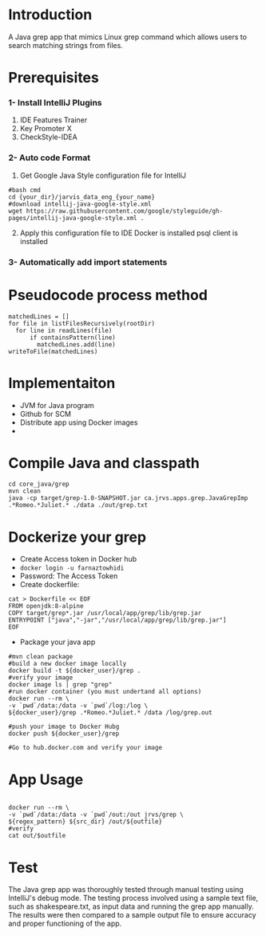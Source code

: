 # Introduction
A Java grep app that mimics Linux grep command which allows users to search matching strings from files.

# Prerequisites
### 1- Install IntelliJ Plugins
1. IDE Features Trainer
2. Key Promoter X
3. CheckStyle-IDEA

### 2- Auto code Format
1. Get Google Java Style configuration file for IntelliJ
```
#bash cmd
cd {your_dir}/jarvis_data_eng_{your_name}
#download intellij-java-google-style.xml
wget https://raw.githubusercontent.com/google/styleguide/gh-pages/intellij-java-google-style.xml .
```
2. Apply this configuration file to IDE
   Docker is installed
psql client is installed

### 3- Automatically add import statements

# Pseudocode process method
```
matchedLines = []
for file in listFilesRecursively(rootDir)
  for line in readLines(file)
      if containsPattern(line)
        matchedLines.add(line)
writeToFile(matchedLines)
```
# Implementaiton
- JVM for Java program
- Github for SCM
- Distribute app using Docker images
- 
# Compile Java and classpath
```
cd core_java/grep
mvn clean
java -cp target/grep-1.0-SNAPSHOT.jar ca.jrvs.apps.grep.JavaGrepImp .*Romeo.*Juliet.* ./data ./out/grep.txt
```
# Dockerize your grep
- Create Access token in Docker hub
- `docker login -u farnaztowhidi`
- Password: The Access Token
- Create dockerfile:
```
cat > Dockerfile << EOF
FROM openjdk:8-alpine
COPY target/grep*.jar /usr/local/app/grep/lib/grep.jar
ENTRYPOINT ["java","-jar","/usr/local/app/grep/lib/grep.jar"]
EOF
```
- Package your java app
```
#mvn clean package
#build a new docker image locally
docker build -t ${docker_user}/grep .
#verify your image
docker image ls | grep "grep"
#run docker container (you must undertand all options)
docker run --rm \
-v `pwd`/data:/data -v `pwd`/log:/log \
${docker_user}/grep .*Romeo.*Juliet.* /data /log/grep.out

#push your image to Docker Hubg
docker push ${docker_user}/grep

#Go to hub.docker.com and verify your image
```

# App Usage
```

docker run --rm \
-v `pwd`/data:/data -v `pwd`/out:/out jrvs/grep \
${regex_pattern} ${src_dir} /out/${outfile}
#verify
cat out/$outfile
```

# Test
The Java grep app was thoroughly tested through manual testing using IntelliJ's debug mode. The testing process involved using a sample text file, such as shakespeare.txt, as input data and running the grep app manually. The results were then compared to a sample output file to ensure accuracy and proper functioning of the app.

